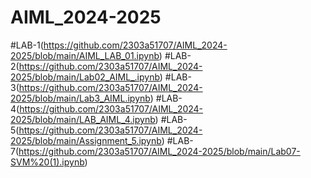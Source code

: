 # AIML_2024-2025
#LAB-1(https://github.com/2303a51707/AIML_2024-2025/blob/main/AIML_LAB_01.ipynb)
#LAB-2(https://github.com/2303a51707/AIML_2024-2025/blob/main/Lab02_AIML_.ipynb)
#LAB-3(https://github.com/2303a51707/AIML_2024-2025/blob/main/Lab3_AIML.ipynb)
#LAB-4(https://github.com/2303a51707/AIML_2024-2025/blob/main/LAB_AIML_4.ipynb)
#LAB-5(https://github.com/2303a51707/AIML_2024-2025/blob/main/Assignment_5.ipynb)
#LAB-7(https://github.com/2303a51707/AIML_2024-2025/blob/main/Lab07-SVM%20(1).ipynb)
